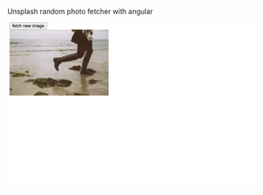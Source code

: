 Unsplash random photo fetcher with angular

![](https://github.com/HosMercury/unsplach-rndom-photo-fetcher-/blob/main/screenshots/1.png)